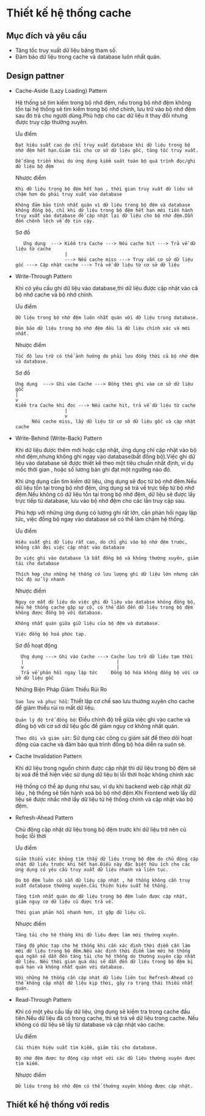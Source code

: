 # Thiết kế  hệ thống cache

## Mục đích và yêu cầu

- Tăng tốc truy xuất dữ liệu bảng tham số.
- Đảm bảo dữ liệu trong cache và database luôn nhất quán.

## Design pattner

- Cache-Aside (Lazy Loading) Pattern
  
  Hệ thống sẽ tìm kiếm  trong bộ nhớ đệm, nếu trong bộ nhớ đệm không tồn tại hệ thống sẽ tìm kiếm trong bộ nhớ chính, lưu trữ vào bộ nhớ đệm sau đó trả cho người dùng.Phù hợp cho các dữ liệu ít thay đổi nhưng được truy cập thường xuyên.

  Ưu điểm

      Đạt hiệu suất cao do chỉ truy xuất database khi dữ liệu trong bộ nhớ đệm hết hạn.Giảm tải cho cơ sở dữ liệu gốc, tăng tốc truy xuất.

      Dễ dàng triển khai do ứng dụng kiểm soát toàn bộ quá trình đọc/ghi dữ liệu bộ đệm

  Nhược điểm

      Khi dữ liệu trong bộ đệm hết hạn , thời gian truy xuất dữ liệu sẽ chậm hơn do phải truy xuất vào database

      Không đảm bảo tính nhất quán vì dữ liệu trong bộ đệm và database không đồng bộ, chỉ khi dữ liệu trong bộ đệm hết hạn mới tiến hành truy xuất vào database để cập nhật lại dữ liệu cho bộ nhớ đệm.Dẫn đến chênh lệch về độ tin cậy.

  Sơ đồ

         Ứng dụng  ---> Kiểm tra Cache ---> Nếu cache hit ---> Trả về dữ liệu từ cache
                        |
                        ---> Nếu cache miss ---> Truy vấn cơ sở dữ liệu gốc ---> Cập nhật cache ---> Trả về dữ liệu từ cơ sở dữ liệu


- Write-Through Pattern

  Khi có yêu cầu ghi dữ liệu vào database,thì dữ liệu được cập nhật vào cả bộ nhớ cache và bộ nhớ chính.

  Ưu điểm

      Dữ liệu trong bộ nhớ đệm luôn nhất quán với dữ liệu trong database.

      Đản bảo dữ liệu trong bộ nhớ đệm đều là dữ liệu chính xác và mới nhất.

  Nhược điểm

      Tốc độ lưu trữ có thể ảnh hưởng do phải lưu đồng thời cả bộ nhớ đệm và database.

  Sơ đồ

      Ứng dụng  ---> Ghi vào Cache ---> Đồng thời ghi vào cơ sở dữ liệu gốc
      |
      v
      Kiểm tra Cache khi đọc ---> Nếu cache hit, trả về dữ liệu từ cache
                        |
                        v
            Nếu cache miss, lấy dữ liệu từ cơ sở dữ liệu gốc và cập nhật cache


- Write-Behind (Write-Back) Pattern
  
  Khi dữ liệu được thêm mới hoặc cập nhật, ứng dụng chỉ cập nhật vào bộ nhớ đệm,nhưng không ghi ngay vào database(bất đồng bộ).Việc ghi dữ liệu vào database sẽ được thiết kế theo một tiêu chuẩn nhất định, ví dụ mốc thời gian , hoặc số lương bản ghi đạt một ngưỡng nào đó.

  Khi ứng dụng cần tìm kiếm dữ liệu, ứng dụng sẽ đọc từ bộ nhớ đệm.Nếu dữ liệu tồn tại trong bộ nhớ đệm, ứng dụng sẽ trả về trực tiếp từ bộ nhớ đệm.Nếu không có dữ liệu tồn tại trong bộ nhớ đệm, dữ liệu sẽ được lấy trực tiếp từ database, lưu vào bộ nhớ đệm cho các lần truy cập sau.

  Phù hợp với những ứng dụng có lượng ghi rất lớn, cần phản hồi ngay lập tức, việc đồng bộ ngay vào database sẽ có thể làm chậm hệ thống.

  Ưu điểm

      Hiệu suất ghi dữ liệu rất cao, do chỉ ghi vào bộ nhớ đệm trước, không cần đợi việc cập nhật vào database

      Do việc ghi vào database là bất đồng bộ và không thường xuyên, giảm tải cho database

      Thích hợp cho những hệ thống có lưu lượng ghi dữ liệu lớn nhưng cần tốc độ xử lý nhanh

  Nhược điểm

      Nguy cơ mất dữ liệu do việc ghi dữ liệu vào databse không đồng bộ, nếu hệ thống cache gặp sự cố, có thể dẫn đến dữ liệu trong bộ đệm không được đồng bộ với database.

      Không nhất quán giữa giữ liệu của bộ đệm và database.

      Việc đồng bộ hoá phức tạp. 

  Sơ đồ  hoạt động 

        Ứng dụng ---> Ghi vào Cache ---> Cache lưu trữ dữ liệu tạm thời
        |                                  |
        v                                  |
        Trả về phản hồi ngay lập tức     Đồng bộ hóa không đồng bộ với cơ sở dữ liệu gốc

  Những Biện Pháp Giảm Thiểu Rủi Ro

  `Sao lưu và phục hồi`: Thiết lập cơ chế sao lưu thường xuyên cho cache để giảm thiểu rủi ro mất dữ liệu.

  `Quản lý độ trễ đồng bộ`: Điều chỉnh độ trễ giữa việc ghi vào cache và đồng bộ với cơ sở dữ liệu gốc để giảm nguy cơ không nhất quán.

  `Theo dõi và giám sát`: Sử dụng các công cụ giám sát để theo dõi hoạt động của cache và đảm bảo quá trình đồng bộ hóa diễn ra suôn sẻ.

- Cache Invalidation Pattern

  Khi dữ liệu trong nguồn chính được cập nhật thì dữ liệu trong bộ đệm sẽ bị xoá để thể hiện việc sử dụng dữ liệu bị lỗi thời hoặc không chính xác

  Hệ thống có thể áp dụng như sau, ví dụ khi backend web cập nhật dữ liệu , hệ thống sẽ tiến hành xoá bỏ bộ nhớ đệm.Khi Frontend web lấy dữ liệu sẽ được nhắc nhở lấy dữ liệu từ hệ thống chính và cập nhật vào bộ đệm.

- Refresh-Ahead Pattern

  Chủ động cập nhật dữ liệu trong bộ đệm trước khi dữ liệu trở nên cũ hoặc lỗi thời 

  Ưu điểm  

      Giảm thiểu việc không tìm thấy dữ liệu trong bộ đệm do chủ động cập nhật dữ liệu trước khi hết hạn.Điều này đặc biệt hữu ích cho các ứng dụng có yêu cầu truy xuất dữ liệu nhanh và liên tục.

      Do bộ đệm luôn có sẵn dữ liệu cập nhật , hệ thống không cần truy xuất database thường xuyên.Cải thiện hiệu suất hệ thống.

      Tăng tính nhất quán do dữ liệu trong bộ đệm luôn được cập nhật, giảm nguy cơ dữ liệu cũ được trả về.

      Thời gian phản hồi nhanh hơn, ít gặp dữ liệu cũ.

  Nhược điểm

      Tăng tải cho hệ thống khi dữ liệu được làm mới thường xuyên.

      Tăng độ phức tạp cho hệ thống khi cần xác định thời điểm cần làm mới dữ liệu trong bộ đệm.Nếu xác định thời điểm làm mới hệ thống quá ngắn sẽ dẫn đến tăng tải cho hệ thống do thường xuyên cập nhật dữ liệu. Nếu thời gian quá dài sẽ dẫn đến dữ liệu trong bộ đệm bị quá hạn và không nhất quán với database.

      Với những hệ thống cần cập nhật dữ liệu liên tục Refresh-Ahead có thể không cập nhật dữ liệu kịp thời, gây ra trạng thái thiếu nhất quán.

- Read-Through Pattern

  Khi có một yêu cầu lấy dữ liệu, ứng dụng sẽ kiểm tra trong cache đầu tiên.Nếu dữ liệu đã có trong cache, thì sẽ trả về dữ liệu trong cache. Nếu không có dữ liệu sẽ lấy từ database và cập nhật vào cache.

  Ưu điểm

      Cải thiện hiệu suất tìm kiếm, giảm tải cho database.

      Bộ nhớ đệm được tự động cập nhật với các dữ liệu thường xuyên được tìm kiếm.

  Nhược điểm

      Dữ liệu trong bộ nhớ đệm có thể thường xuyên không được cập nhật.

## Thiết kế hệ thống với redis
